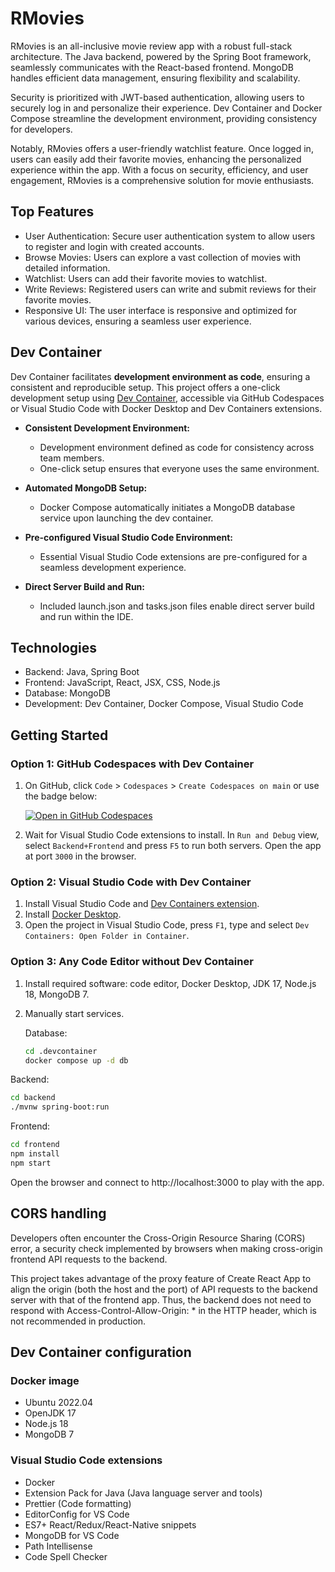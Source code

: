 # RMovies

RMovies is an all-inclusive movie review app with a robust full-stack architecture. The Java backend, powered by the Spring Boot framework, seamlessly communicates with the React-based frontend. MongoDB handles efficient data management, ensuring flexibility and scalability.

Security is prioritized with JWT-based authentication, allowing users to securely log in and personalize their experience. Dev Container and Docker Compose streamline the development environment, providing consistency for developers.

Notably, RMovies offers a user-friendly watchlist feature. Once logged in, users can easily add their favorite movies, enhancing the personalized experience within the app. With a focus on security, efficiency, and user engagement, RMovies is a comprehensive solution for movie enthusiasts.

## Top Features
- User Authentication: Secure user authentication system to allow users to register and login with created accounts.
- Browse Movies: Users can explore a vast collection of movies with detailed information.
- Watchlist: Users can add their favorite movies to watchlist.
- Write Reviews: Registered users can write and submit reviews for their favorite movies.
- Responsive UI: The user interface is responsive and optimized for various devices, ensuring a seamless user experience.

## Dev Container

Dev Container facilitates **development environment as code**, ensuring a consistent and reproducible setup. This project offers a one-click development setup using [Dev Container](https://code.visualstudio.com/docs/devcontainers/containers), accessible via GitHub Codespaces or Visual Studio Code with Docker Desktop and Dev Containers extensions.

- **Consistent Development Environment:**
  - Development environment defined as code for consistency across team members.
  - One-click setup ensures that everyone uses the same environment.

- **Automated MongoDB Setup:**
  - Docker Compose automatically initiates a MongoDB database service upon launching the dev container.

- **Pre-configured Visual Studio Code Environment:**
  - Essential Visual Studio Code extensions are pre-configured for a seamless development experience.

- **Direct Server Build and Run:**
  - Included launch.json and tasks.json files enable direct server build and run within the IDE.

## Technologies

- Backend: Java, Spring Boot
- Frontend: JavaScript, React, JSX, CSS, Node.js
- Database: MongoDB
- Development: Dev Container, Docker Compose, Visual Studio Code

## Getting Started

### Option 1: GitHub Codespaces with Dev Container

1. On GitHub, click `Code` > `Codespaces` > `Create Codespaces on main` or use the badge below:

   [![Open in GitHub Codespaces](https://github.com/codespaces/badge.svg)](https://github.com/codespaces/new?hide_repo_select=true&ref=main&repo=604053198)

2. Wait for Visual Studio Code extensions to install. In `Run and Debug` view, select `Backend+Frontend` and press `F5` to run both servers. Open the app at port `3000` in the browser.

### Option 2: Visual Studio Code with Dev Container

1. Install Visual Studio Code and [Dev Containers extension](https://marketplace.visualstudio.com/items?itemName=ms-vscode-remote.remote-containers).
2. Install [Docker Desktop](https://www.docker.com/products/docker-desktop/).
3. Open the project in Visual Studio Code, press `F1`, type and select `Dev Containers: Open Folder in Container`.

### Option 3: Any Code Editor without Dev Container

1. Install required software: code editor, Docker Desktop, JDK 17, Node.js 18, MongoDB 7.
2. Manually start services.

   Database:

   ```bash
   cd .devcontainer
   docker compose up -d db

Backend:

```bash
cd backend
./mvnw spring-boot:run 
```

Frontend:

```bash
cd frontend
npm install 
npm start   
```

Open the browser and connect to http://localhost:3000 to play with the app.

## CORS handling

Developers often encounter the Cross-Origin Resource Sharing (CORS) error, a security check implemented by browsers when making cross-origin frontend API requests to the backend.

This project takes advantage of the proxy feature of Create React App to align the origin (both the host and the port) of API requests to the backend server with that of the frontend app. Thus, the backend does not need to respond with Access-Control-Allow-Origin: * in the HTTP header, which is not recommended in production.

## Dev Container configuration

### Docker image

-   Ubuntu 2022.04
-   OpenJDK 17
-   Node.js 18
-   MongoDB 7

### Visual Studio Code extensions

-   Docker
-   Extension Pack for Java (Java language server and tools)
-   Prettier (Code formatting)
-   EditorConfig for VS Code
-   ES7+ React/Redux/React-Native snippets
-   MongoDB for VS Code
-   Path Intellisense
-   Code Spell Checker

